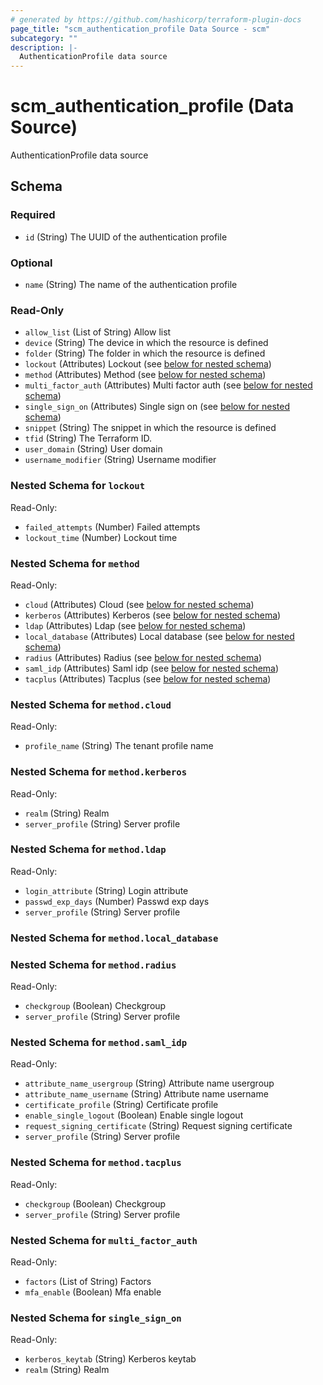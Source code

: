```yaml
---
# generated by https://github.com/hashicorp/terraform-plugin-docs
page_title: "scm_authentication_profile Data Source - scm"
subcategory: ""
description: |-
  AuthenticationProfile data source
---
```


# scm_authentication_profile (Data Source)

AuthenticationProfile data source



<!-- schema generated by tfplugindocs -->
## Schema

### Required

- `id` (String) The UUID of the authentication profile

### Optional

- `name` (String) The name of the authentication profile

### Read-Only

- `allow_list` (List of String) Allow list
- `device` (String) The device in which the resource is defined
- `folder` (String) The folder in which the resource is defined
- `lockout` (Attributes) Lockout (see [below for nested schema](#nestedatt--lockout))
- `method` (Attributes) Method (see [below for nested schema](#nestedatt--method))
- `multi_factor_auth` (Attributes) Multi factor auth (see [below for nested schema](#nestedatt--multi_factor_auth))
- `single_sign_on` (Attributes) Single sign on (see [below for nested schema](#nestedatt--single_sign_on))
- `snippet` (String) The snippet in which the resource is defined
- `tfid` (String) The Terraform ID.
- `user_domain` (String) User domain
- `username_modifier` (String) Username modifier

<a id="nestedatt--lockout"></a>
### Nested Schema for `lockout`

Read-Only:

- `failed_attempts` (Number) Failed attempts
- `lockout_time` (Number) Lockout time


<a id="nestedatt--method"></a>
### Nested Schema for `method`

Read-Only:

- `cloud` (Attributes) Cloud (see [below for nested schema](#nestedatt--method--cloud))
- `kerberos` (Attributes) Kerberos (see [below for nested schema](#nestedatt--method--kerberos))
- `ldap` (Attributes) Ldap (see [below for nested schema](#nestedatt--method--ldap))
- `local_database` (Attributes) Local database (see [below for nested schema](#nestedatt--method--local_database))
- `radius` (Attributes) Radius (see [below for nested schema](#nestedatt--method--radius))
- `saml_idp` (Attributes) Saml idp (see [below for nested schema](#nestedatt--method--saml_idp))
- `tacplus` (Attributes) Tacplus (see [below for nested schema](#nestedatt--method--tacplus))

<a id="nestedatt--method--cloud"></a>
### Nested Schema for `method.cloud`

Read-Only:

- `profile_name` (String) The tenant profile name


<a id="nestedatt--method--kerberos"></a>
### Nested Schema for `method.kerberos`

Read-Only:

- `realm` (String) Realm
- `server_profile` (String) Server profile


<a id="nestedatt--method--ldap"></a>
### Nested Schema for `method.ldap`

Read-Only:

- `login_attribute` (String) Login attribute
- `passwd_exp_days` (Number) Passwd exp days
- `server_profile` (String) Server profile


<a id="nestedatt--method--local_database"></a>
### Nested Schema for `method.local_database`


<a id="nestedatt--method--radius"></a>
### Nested Schema for `method.radius`

Read-Only:

- `checkgroup` (Boolean) Checkgroup
- `server_profile` (String) Server profile


<a id="nestedatt--method--saml_idp"></a>
### Nested Schema for `method.saml_idp`

Read-Only:

- `attribute_name_usergroup` (String) Attribute name usergroup
- `attribute_name_username` (String) Attribute name username
- `certificate_profile` (String) Certificate profile
- `enable_single_logout` (Boolean) Enable single logout
- `request_signing_certificate` (String) Request signing certificate
- `server_profile` (String) Server profile


<a id="nestedatt--method--tacplus"></a>
### Nested Schema for `method.tacplus`

Read-Only:

- `checkgroup` (Boolean) Checkgroup
- `server_profile` (String) Server profile



<a id="nestedatt--multi_factor_auth"></a>
### Nested Schema for `multi_factor_auth`

Read-Only:

- `factors` (List of String) Factors
- `mfa_enable` (Boolean) Mfa enable


<a id="nestedatt--single_sign_on"></a>
### Nested Schema for `single_sign_on`

Read-Only:

- `kerberos_keytab` (String) Kerberos keytab
- `realm` (String) Realm
